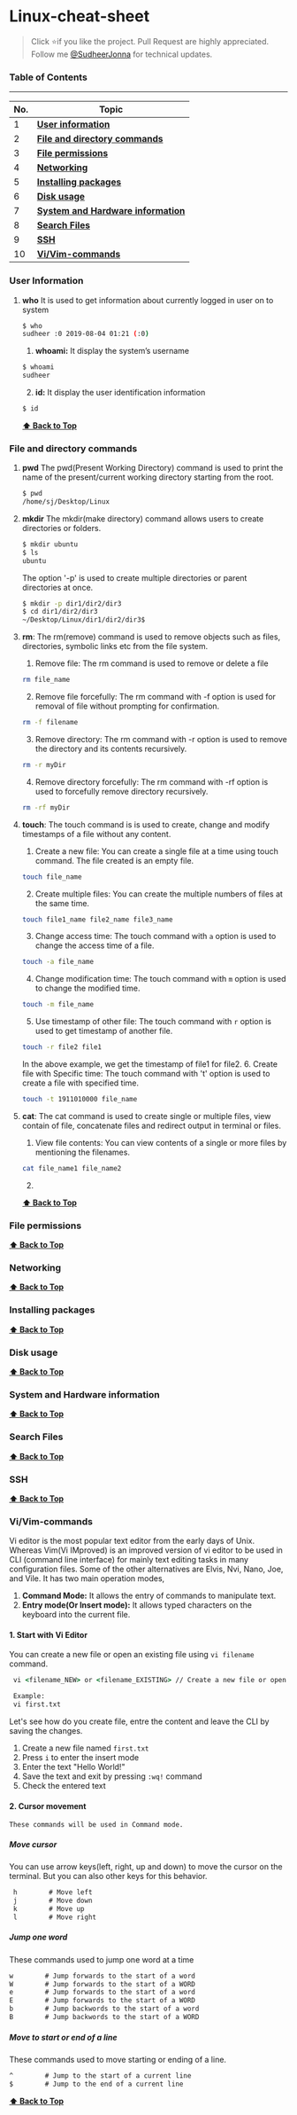 # Linux-cheat-sheet

> Click :star:if you like the project. Pull Request are highly appreciated. Follow me [@SudheerJonna](https://twitter.com/SudheerJonna) for technical updates.

### Table of Contents
-------------------------------------------------------------------
| No. | Topic |
|---- | ---------
|1  | [**User information**](#user-information) |
|2  | [**File and directory commands**](#file-and-directory-commands) |
|3  | [**File permissions**](#file-permissions) |
|4  | [**Networking**](#networking) |
|5  | [**Installing packages**](#installing-packages) |
|6  | [**Disk usage**](#disk-usage) |
|7  | [**System and Hardware information**](#system-and-hardware-information) |
|8  | [**Search Files**](#search-files) |
|9  | [**SSH**](#ssh)
|10 | [**Vi/Vim-commands**](#vi/vim-commands) |


### User Information

1. **who** It is used to get information about currently logged in user on to system
   ```bash
   $ who
   sudheer :0 2019-08-04 01:21 (:0)
   ```
   1. **whoami:** It display the system’s username
   ```bash
   $ whoami
   sudheer
   ```
   2. **id:** It display the user identification information
   ```bash
   $ id

   ```

   **[⬆ Back to Top](#table-of-contents)**

### File and directory commands
1. **pwd** The pwd(Present Working Directory) command is used to print the name of the present/current working directory starting from the root.
   ```bash
   $ pwd
   /home/sj/Desktop/Linux
   ```
2. **mkdir** The mkdir(make directory) command allows users to create directories or folders.
   ```bash
   $ mkdir ubuntu
   $ ls
   ubuntu
   ```
   The option '-p' is used to create multiple directories or parent directories at once.
   ```bash
   $ mkdir -p dir1/dir2/dir3
   $ cd dir1/dir2/dir3
   ~/Desktop/Linux/dir1/dir2/dir3$
   ```
3. **rm**: The rm(remove) command is used to  remove objects such as files, directories, symbolic links etc from the file system.
   1. Remove file: The rm command is used to remove or delete a file
   ```bash
   rm file_name
   ```
   2. Remove file forcefully: The rm command with -f option is used for removal of file without prompting for confirmation.
   ```bash
   rm -f filename
   ```
   3. Remove directory: The rm command with -r option is used to remove the directory and its contents recursively.
   ```bash
   rm -r myDir
   ```
   4. Remove directory forcefully: The rm command with -rf option is used to forcefully remove directory recursively.
   ```bash
   rm -rf myDir
   ```
4. **touch**: The touch command is is used to create, change and modify timestamps of a file without any content.
   1. Create a new file: You can create a single file at a time using touch command. The file created is an empty file.
   ```bash
   touch file_name
   ```
   2. Create multiple files: You can create the multiple numbers of files at the same time.
   ```bash
   touch file1_name file2_name file3_name
   ```
   3. Change access time: The touch command with `a` option is used to change the access time of a file.
   ```bash
   touch -a file_name
   ```
   4. Change modification time: The touch command with `m` option is used to change the modified time.
   ```bash
   touch -m file_name
   ```
   5. Use timestamp of other file: The touch command with `r` option is used to get timestamp of another file.
   ```bash
   touch -r file2 file1
   ```
   In the above example, we get the timestamp of file1 for file2.
   6. Create file with Specific time: The touch command with 't' option is used to create a file with specified time.
   ```bash
   touch -t 1911010000 file_name
   ```
5. **cat**: The cat command is used to create single or multiple files, view contain of file, concatenate files and redirect output in terminal or files.
   1. View file contents: You can view contents of a single or more files by mentioning the filenames.
   ```bash
   cat file_name1 file_name2
   ```
   2.

   **[⬆ Back to Top](#table-of-contents)**

### File permissions

   **[⬆ Back to Top](#table-of-contents)**

### Networking

   **[⬆ Back to Top](#table-of-contents)**

### Installing packages

   **[⬆ Back to Top](#table-of-contents)**

### Disk usage

   **[⬆ Back to Top](#table-of-contents)**

### System and Hardware information

   **[⬆ Back to Top](#table-of-contents)**

### Search Files

   **[⬆ Back to Top](#table-of-contents)**

### SSH

   **[⬆ Back to Top](#table-of-contents)**

### Vi/Vim-commands

   Vi editor is the most popular text editor from the early days of Unix. Whereas Vim(Vi IMproved) is an improved version of vi editor to be used in CLI (command line interface) for mainly text editing tasks in many configuration files. Some of the other alternatives are Elvis, Nvi, Nano, Joe, and Vile.
   It has two main operation modes,

   1. **Command Mode:** It allows the entry of commands to manipulate text.
   2. **Entry mode(Or Insert mode):** It allows typed characters on the keyboard into the current file.

#### 1. Start with Vi Editor

   You can create a new file or open an existing file using `vi filename` command.
   ```cmd
    vi <filename_NEW> or <filename_EXISTING> // Create a new file or open an existing file

    Example:
    vi first.txt
   ```
   Let's see how do you create file, entre the content and leave the CLI by saving the changes.
   1. Create a new file named `first.txt`
   2. Press `i` to enter the insert mode
   3. Enter the text "Hello World!"
   4. Save the text and exit by pressing `:wq!` command
   5. Check the entered text

#### 2. Cursor movement
    These commands will be used in Command mode.

##### Move cursor
   You can use arrow keys(left, right, up and down) to move the cursor on the terminal. But you can also other keys for this behavior.
   ```cmd
    h        # Move left
    j        # Move down
    k        # Move up
    l        # Move right
   ```
##### Jump one word
   These commands used to jump one word at a time
   ```cmd
   w        # Jump forwards to the start of a word
   W        # Jump forwards to the start of a WORD
   e        # Jump forwards to the start of a word
   E        # Jump forwards to the start of a WORD
   b        # Jump backwords to the start of a word
   B        # Jump backwords to the start of a WORD
   ```

##### Move to start or end of a line
   These commands used to move starting or ending of a line.
   ```cmd
   ^        # Jump to the start of a current line
   $        # Jump to the end of a current line
   ```

   **[⬆ Back to Top](#table-of-contents)**